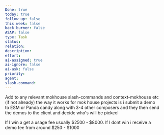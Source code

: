 ```yaml
---
Done: true
today: true
follow up: false
this week: false
back burner: false
ASAP: false
type: Task
status:
relation:
description:
effort:
ai-assigned: true
ai-ignore: false
ai-ask: false
priority:
agent:
slash-command:
---
```

Add to any relevant mokhouse slash-commands and context-mokhouse etc (if not already) the way it works for mok house projects is i submit a demo to ESM or Panda candy along with 3-4 other composers and they then send the demos to the client and decide who's will be picked

If I win a get a usage fee usually $2500 - $8000. If I dont win i receive a demo fee from around $250 - $1000
